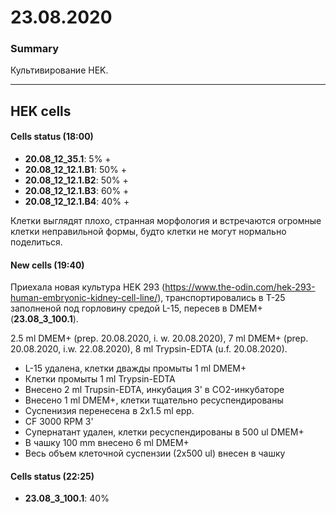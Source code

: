 23.08.2020
==========

### Summary
Культивирование HEK.

--- 

## HEK cells
#### Cells status (18:00)
- **20.08_12_35.1**: 5% +
- **20.08_12_12.1.B1**: 50% +
- **20.08_12_12.1.B2**: 50% +
- **20.08_12_12.1.B3**: 60% +
- **20.08_12_12.1.B4**: 40% +

Клетки выглядят плохо, странная морфология и встречаются огромные клетки неправильной формы, будто клетки не могут нормально поделиться.

#### New cells (19:40)
Приехала новая культура HEK 293 (https://www.the-odin.com/hek-293-human-embryonic-kidney-cell-line/), транспортировались в T-25 заполненой под горловину средой L-15, пересев в DMEM+ (**23.08_3_100.1**).

2.5 ml DMEM+ (prep. 20.08.2020, i. w. 20.08.2020), 7 ml DMEM+ (prep. 20.08.2020, i.w. 22.08.2020), 8 ml Trypsin-EDTA (u.f. 20.08.2020).

- L-15 удалена, клетки дважды промыты 1 ml DMEM+
- Клетки промыты 1 ml Trypsin-EDTA
- Внесено 2 ml Trupsin-EDTA, инкубация 3' в CO2-инкубаторе
- Внесено 1 ml DMEM+, клетки тщательно ресуспендированы
- Суспенизия перенесена в 2x1.5 ml epp.
- CF 3000 RPM 3'
- Супернатант удален, клетки ресуспендированы в 500 ul DMEM+
- В чашку 100 mm внесено 6 ml DMEM+
- Весь объем клеточной суспензии (2x500 ul) внесен в чашку

#### Cells status (22:25)
- **23.08_3_100.1**: 40%